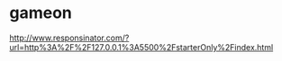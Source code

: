 # gameon

http://www.responsinator.com/?url=http%3A%2F%2F127.0.0.1%3A5500%2FstarterOnly%2Findex.html
